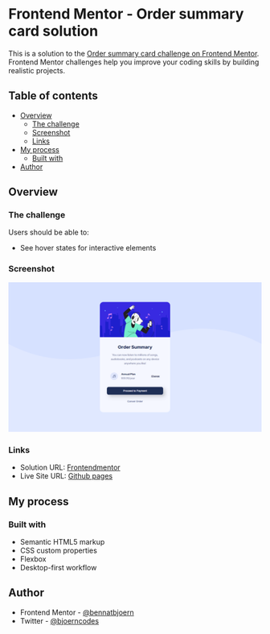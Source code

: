 # Frontend Mentor - Order summary card solution

This is a solution to the [Order summary card challenge on Frontend Mentor](https://www.frontendmentor.io/challenges/order-summary-component-QlPmajDUj). Frontend Mentor challenges help you improve your coding skills by building realistic projects.

## Table of contents

- [Overview](#overview)
  - [The challenge](#the-challenge)
  - [Screenshot](#screenshot)
  - [Links](#links)
- [My process](#my-process)
  - [Built with](#built-with)
- [Author](#author)

## Overview

### The challenge

Users should be able to:

- See hover states for interactive elements

### Screenshot

![Desktop Screenshot](./design/desktop-screenshot.png)

### Links

- Solution URL: [Frontendmentor](https://www.frontendmentor.io/solutions/order-summary-component-using-flexbox-W2L9JHTuMs)
- Live Site URL: [Github pages](https://bennatbjoern.github.io/order-summary-component/)

## My process

### Built with

- Semantic HTML5 markup
- CSS custom properties
- Flexbox
- Desktop-first workflow

## Author

- Frontend Mentor - [@bennatbjoern](https://www.frontendmentor.io/profile/bennatbjoern)
- Twitter - [@bjoerncodes](https://www.twitter.com/bjoerncodes)
